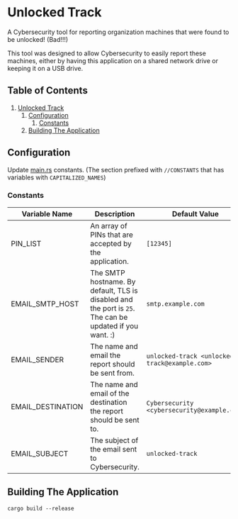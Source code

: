 # Unlocked Track

A Cybersecurity tool for reporting organization machines that were found to be unlocked! (Bad!!!)

This tool was designed to allow Cybersecurity to easily report these machines, either by having this application on a shared network drive or keeping it on a USB drive.

## Table of Contents <!-- omit in toc -->

1. [Unlocked Track](#unlocked-track)
	1. [Configuration](#configuration)
		1. [Constants](#constants)
	2. [Building The Application](#building-the-application)

## Configuration

Update [main.rs](src/main.rs) constants. (The section prefixed with `//CONSTANTS` that has variables with `CAPITALIZED_NAMES`)

### Constants

| Variable Name     | Description                                                                                             | Default Value                                 |
| ----------------- | ------------------------------------------------------------------------------------------------------- | --------------------------------------------- |
| PIN_LIST          | An array of PINs that are accepted by the application.                                                  | `[12345]`                                     |
| EMAIL_SMTP_HOST   | The SMTP hostname. By default, TLS is disabled and the port is `25`. The can be updated if you want. :) | `smtp.example.com`                            |
| EMAIL_SENDER      | The name and email the report should be sent from.                                                      | `unlocked-track <unlocked-track@example.com>` |
| EMAIL_DESTINATION | The name and email of the destination the report should be sent to.                                     | `Cybersecurity <cybersecurity@example.com>`   |
| EMAIL_SUBJECT     | The subject of the email sent to Cybersecurity.                                                         | `unlocked-track`                              |

## Building The Application

`cargo build --release`
